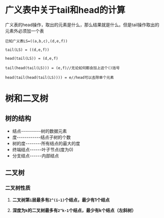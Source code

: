 # 广义表中关于tail和head的计算
广义表的head操作，取出的元素是什么，那么结果就是什么。但是tail操作取出的元素外必须加一个表
```
已知广义表LS=((a,b,c),(d,e,f))

tail(LS) = ((d,e,f))

head(tail(LS)) = (d,e,f)

tail(head(tail(LS))) = (e,f)//无论如何都会加上这个()括号

head(tail(head(tail(LS)))) = e//head可以去除单个元素
```

# 树和二叉树

## 树的结构

- 结点----------树的数据元素
- 度------------结点子树的个数
- 树的度--------所有结点的最大的度
- 终端结点------叶子节点(度为0)
- 分支结点------内部结点

## 二叉树

### 二叉树性质

1. **二叉树第`i`层最多有`2^(i-1)`个结点，最少有1个结点**

2. **深度为`k`的二叉树最多有`2^k-1`个结点，最少有k个结点（左斜树）**
